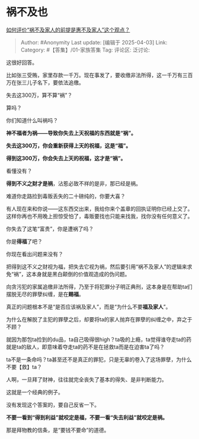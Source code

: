 # 祸不及也
[如何评价“祸不及家人的前提是惠不及家人”这个观点？](https://www.zhihu.com/question/641648705/answer/1890895025438693089)

> Author: #Anonymity
> Last update: [编辑于 2025-04-03]
> Link:
> Category: #【答集】/01-家族答集
> Tag:
> 评论区:
> 泛讨论:

这很好回答。

比如张三受贿，家里存款一千万。现在事发了，要收缴非法所得，这一千万有三百万在张三儿子名下，要依法追缴。

失去这300万，算不算“祸”？

算吗？

你们知道什么叫祸吗？

**神不福者为祸——导致你失去上天祝福的东西就是“祸”。**

**失去这300万，你会重新获得上天的祝福，这是“福”。**

**得到这300万，你会失去上天的祝福，这才是“祸”。**

看懂没有？

**得到不义之财才是祸**，沾惹必致不祥的是非，那已经是祸。

难道你走路捡到毒贩丢失的二十磅纯的，你要大喜？

有人现在来和你说——这东西交出来，我给你来个盖章的回执证明你已经上交了。这样你再也不用晚上担惊受怕了，毒贩要找也只能来找我，找你没有任何意义了。

你失去了这笔“富贵”，你是遭祸了吗？

你是**得福**了吧？

你现在看出问题来没有？

把得到这不义之财视为福，把失去它视为祸，然后要引用“祸不及家人”的逻辑来求免“祸”，这本身就是黑白颠倒的价值观造成的伪问题。

向贪污犯的家属追缴非法所得，乃至于将犯罪分子明正典刑，这本身是在帮助ta们摆脱无尽的罪孽纠缠，是在**赐福**。

真正的问题根本不是“是否应该祸及家人”，而是“为什么不要**福及家人**”。

为什么在解脱了主犯的罪孽之后，却要将ta的家人抛弃在罪孽的纠缠之中，弃之于不顾？

就因为那包ta捡到的du品，ta自己吸得很high？ta吸的上瘾，ta觉得谁夺走ta的药就是ta的敌人，即意味着夺走ta的药不是在拯救ta而是在迫害ta了吗？

ta不是一条命吗？ta甚至还不是真正的罪犯，只是无辜的卷入了这场罪孽，为什么不要【救】ta？

人啊，一旦拜了财神，往往就完全丧失了基本的得失、是非判断能力。

这就是一个经典的例子。

没有发现这个答案的，要自己反省一下。

**不要一看到“得到利益”就咬定是福，不要一看“失去利益”就咬定是祸。**

那是拜物教的信条，是“要钱不要命”的道德。
